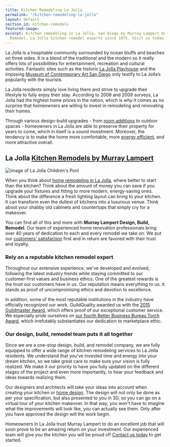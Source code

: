 ```yaml
---
title: Kitchen Remodeling La Jolla
permalink: "/kitchen-remodeling-la-jolla"
layout: default
section_id: kitchen-remodels
featured-image:
excerpt: Kitchen remodeling in La Jolla, San Diego by Murray Lampert Design, Build,
  Remodel. La Jolla kitchen remodel experts since 1975. Visit us today!
---
```


La Jolla is a hospitable community surrounded by ocean bluffs and beaches on three sides. It is a blend of the traditional and the modern so it really offers lots of possibilities for entertainment, recreation and cultural activities. Fantastic sites such as the historic [La Jolla Playhouse](http://www.lajollaplayhouse.org/) and the imposing [Museum of Contemporary Art San Diego](http://www.mcasd.org/) only testify to La Jolla’s popularity with the tourists.

La Jolla residents simply love living there and strive to upgrade their lifestyle to fully enjoy their stay. According to 2008 and 2009 surveys, La Jolla had the highest home prices in the nation, which is why it comes as no surprise that homeowners are willing to invest in remodeling and renovating their homes.

Through various design-build upgrades - from [room additions](/room-additions-la-jolla) to outdoor spaces - homeowners in La Jolla are able to preserve their property for years to come, which in itself is a sound investment. Moreover, the tendency is to make the home more comfortable, more [energy efficient](/san-diego-green-home-construction), and more attractive overall.

## La Jolla [Kitchen Remodels by Murray Lampert](/san-diego-kitchen-remodeling-services)

![image of La Jolla Children's Pool](https://upload.wikimedia.org/wikipedia/commons/9/92/LaJolla_childrenspool.JPG "La Jolla Children's Pool")

When you think about [home remodeling in La Jolla](/service-locations/la-jolla-design-build-and-remodel-services/), where better to start than the kitchen? Think about the amount of money you can save if you upgrade your fixtures and fitting to more modern, energy-saving ones. Think about the difference a fresh lighting layout can bring to your kitchen. It can transform even the dullest of kitchens into a luxurious venue. Think about your shabby old cabinets and countertops that simply cry for a makeover.

You can find all of this and more with **Murray Lampert Design, Build, Remodel**. Our team of experienced home renovation professionals bring over 40 years of dedication to each and every remodel we take on. We put our [customers' satisfaction](/reviews) first and in return are favored with their trust and loyalty.

### Rely on a reputable kitchen remodel expert

Throughout our extensive experience, we've developed and evolved, following the latest industry trends while staying committed to our customer-first values and business ethics. One of the greatest rewards is the trust our customers have in us. Our reputation means everything to us. It stands as proof of uncompromising ethics and devotion to excellence.

In addition, some of the most reputable institutions in the industry have officially recognized our work. GuildQuality awarded us with the [2015 Guildmaster Award](/murray-lampert-recognized-among-north-americas-best/), which offers proof of our exceptional customer service. We especially pride ourselves on [our fourth Better Business Bureau Torch Award](/another-better-business-bureau-torch-award/), which irrefutably substantiates our dedication to marketplace ethic.

### Our design, build, remodel team puts it all together

Since we are a one-stop design, build, and remodel company, we are fully equipped to offer a wide range of kitchen remodeling services to La Jolla residents. We understand that you've invested time and energy into your dream kitchen, so we take great care to make sure your vision is fully realized. We make it our priority to have you fully updated on the different stages of the project and even more importantly, to hear your feedback and ideas towards realizing them.

Our designers and architects will take your ideas into account when creating your kitchen or [home design](/san-diego-home-design-services). The design will not only be done as per your specification, but also presented to you in 3D, so you can go on a virtual tour of your kitchen makeover. In that way, you won't have to imagine what the improvements will look like, you can actually see them. Only after you have approved the design will the work begin.

Homeowners in La Jolla trust Murray Lampert to do an excellent job that will soon prove to be an amazing return on your investment. Our experienced team will give you the kitchen you will be proud of! [Contact us today](#quick-contact) to get started.
